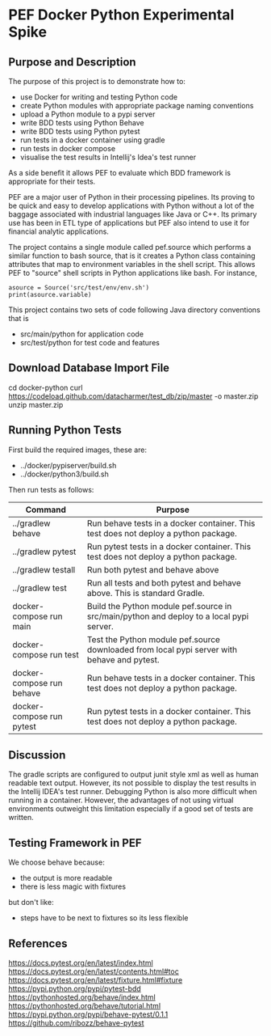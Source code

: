 # PEF Docker Python Experimental Spike

## Purpose and Description
The purpose of this project is to demonstrate how to:
* use Docker for writing and testing Python code
* create Python modules with appropriate package naming conventions
* upload a Python module to a pypi server
* write BDD tests using Python Behave
* write BDD tests using Python pytest
* run tests in a docker container using gradle
* run tests in docker compose
* visualise the test results in Intellij's Idea's test runner

As a side benefit it allows PEF to evaluate which BDD framework is appropriate for their tests.

PEF are a major user of Python in their processing pipelines. Its proving to be quick and easy to develop 
applications with Python without a lot of the baggage associated with industrial languages like Java or C++.
Its primary use has been in ETL type of applications but PEF also intend to use it for financial analytic 
applications.

The project contains a single module called pef.source which performs a similar function to bash source, that is
it creates a Python class containing attributes that map to environment variables in the shell script. This allows
PEF to "source" shell scripts in Python applications like bash. For instance,
```$python
asource = Source('src/test/env/env.sh')
print(asource.variable)
```
This project contains two sets of code following Java directory conventions that is 
* src/main/python for application code
* src/test/python for test code and features


## Download Database Import File
cd docker-python
curl https://codeload.github.com/datacharmer/test_db/zip/master -o master.zip
unzip master.zip


## Running Python Tests
First build the required images, these are:
* ../docker/pypiserver/build.sh
* ../docker/python3/build.sh

Then run tests as follows:

| Command | Purpose |
| ------- | ------- |
../gradlew behave  | Run behave tests in a docker container. This test does not deploy a python package.
../gradlew pytest  | Run pytest tests in a docker container. This test does not deploy a python package.
../gradlew testall | Run both pytest and behave above
../gradlew test    | Run all tests and both pytest and behave above. This is standard Gradle.
docker-compose run main   | Build the Python module pef.source in src/main/python and deploy to a local pypi server.
docker-compose run test   | Test the Python module pef.source downloaded from local pypi server with behave and pytest.
docker-compose run behave | Run behave tests in a docker container. This test does not deploy a python package.
docker-compose run pytest | Run pytest tests in a docker container. This test does not deploy a python package.


## Discussion
The gradle scripts are configured to output junit style xml as well as human readable text output.
However, its not possible to display the test results in the Intellij IDEA's test runner.
Debugging Python is also more difficult when running in a container. However, the advantages of
not using virtual environments outweight this limitation especially if a good set of tests are
written.

## Testing Framework in PEF
We choose behave because:
* the output is more readable
* there is less magic with fixtures

but don't like:
* steps have to be next to fixtures so its less flexible

## References
https://docs.pytest.org/en/latest/index.html
https://docs.pytest.org/en/latest/contents.html#toc
https://docs.pytest.org/en/latest/fixture.html#fixture
https://pypi.python.org/pypi/pytest-bdd
https://pythonhosted.org/behave/index.html
https://pythonhosted.org/behave/tutorial.html
https://pypi.python.org/pypi/behave-pytest/0.1.1
https://github.com/ribozz/behave-pytest
